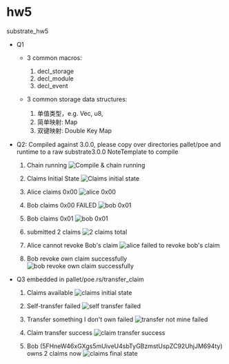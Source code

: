 # hw5
substrate_hw5


* Q1
  * 3 common macros:
    1. decl_storage
    2. decl_module
    3. decl_event

  * 3 common storage data structures:
    1. 单值类型，e.g. Vec, u8,
    2. 简单映射: Map
    3. 双键映射: Double Key Map

* Q2: Compiled against 3.0.0, please copy over directories pallet/poe and runtime to a raw substrate3.0.0 NoteTemplate to compile
  1. Chain running
  ![Compile & chain running](doc/chain_running.png?raw=true)

  2. Claims Initial State
  ![Claims initial state](doc/claims_state00.png?raw=true)

  3. Alice claims 0x00
  ![alice 0x00](doc/alice_claims_0x00.png?raw=true)

  4. Bob claims 0x00 FAILED
  ![bob 0x01](doc/bob_claims_0x00_failed.png?raw=true)

  5. Bob claims 0x01
  ![bob 0x01](doc/bob_claims_0x01.png?raw=true)

  6. submitted 2 claims
  ![2 claims total](doc/claims01.png?raw=true)

  6. Alice cannot revoke Bob's claim
  ![alice failed to revoke bob's claim](doc/alice_revokes_bob_failed.png?raw=true)

  7. Bob revoke own claim successfully
  ![bob revoke own claim successfully](doc/bob_revokes_own_claim.png?raw=true)


* Q3 embedded in pallet/poe.rs/transfer_claim
  1. Claims available 
  ![claims initial state](doc/claims01.png?raw=true)

  2. Self-transfer failed
  ![self transfer failed](doc/alice_transfers_self_failed.png?raw=true)

  3. Transfer something I don't own failed
  ![transfer not mine failed](doc/alice_transfers_0x01_failed.png?raw=true)

  4. Claim transfer success
  ![claim transfer success](doc/alice_transfers_bob_0x00.png?raw=true)

  5. Bob (5FHneW46xGXgs5mUiveU4sbTyGBzmstUspZC92UhjJM694ty) owns 2 claims now
  ![claims final state](doc/claims02.png?raw=true)

